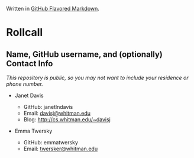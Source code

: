 Written in [GitHub Flavored Markdown](https://help.github.com/articles/github-flavored-markdown).

Rollcall
========

Name, GitHub username, and (optionally) Contact Info
----------------------------------------------------

_This repository is public, so you may not want to include your residence or phone number._

* Janet Davis
  * GitHub: janetlndavis
  * Email: davisj@whitman.edu
  * Blog: http://cs.whitman.edu/~davisj
  
* Emma Twersky
  * GitHub: emmatwersky
  * Email: twersker@whitman.edu
